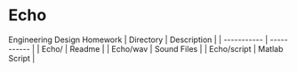 # Echo
Engineering Design Homework
| Directory      | Description |
| ----------- | ----------- |
| Echo/      | Readme       |
| Echo/wav   | Sound Files        |
| Echo/script   | Matlab Script        |
